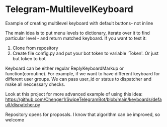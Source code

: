 # Telegram-MultilevelKeyboard
Example of creating multilevel keyboard with default buttons- not inline

The main idea is to put menu levels to dictionary, iterate over it to find particular level - and return matched keyboard.
If you want to test it:

1. Clone from repository
2. Create file config.py and put your bot token to variable 'Token'. Or just but token to bot


Keyboard can be either regular ReplyKeyboardMarkup or function(coroutine). For example, if we want to have different keyboard for different user groups. We can pass user_id or status to
dispatcher and make all neccessary checks. 

Look at this project for more advanced example of using this idea: https://github.com/Chenger1/SwipeTelegramBot/blob/main/keyboards/default/dispatcher.py

Repository opens for proposals.
I know that algorithm  can be improved, so welcome
